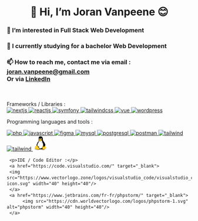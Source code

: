 <h1 align="center"> 👋 Hi, I’m Joran Vanpeene 😊 </h1>
<h3 > 👀 I’m interested in Full Stack Web Development </h3>
<h3 > 🌱 I currently studying for a bachelor Web Development </h3>
<h3 > 📫 How to reach me, contact me via email : <a href="mailto:joran.vanpeene@gmail.com ">joran.vanpeene@gmail.com </a> <br> Or via <a href="https://www.linkedin.com/in/joran-vanpeene-developpeur-web-fullstack/">LinkedIn</a> </h3> 
<br>
<br>
Frameworks / Libraries : <br>
     <a href="https://nextjs.org/" target="_blank">
          <img src="https://upload.vectorlogo.zone/logos/nextjs/images/abcffb25-b56d-475f-9c82-26818776dc33.svg" alt="nextjs" width="40" height="40"/>
     </a>  
     <a href="https://fr.reactjs.org/" target="_blank">
          <img src="https://www.vectorlogo.zone/logos/reactjs/reactjs-icon.svg" alt="reactjs" width="40" height="40"/>
     </a>      
     <a href="https://symfony.com/" target="_blank">
          <img src="https://www.vectorlogo.zone/logos/symfony/symfony-icon.svg" alt="symfony" width="40" height="40"/>
     </a>
          <a href="https://tailwindcss.com/" target="_blank">
          <img src="https://svgl.app/library/tailwindcss.svg" alt="tailwindcss" width="40" height="40"/>
     </a>
     <a href="https://vuejs.org/" target="_blank">
          <img src="https://www.vectorlogo.zone/logos/vuejs/vuejs-icon.svg" alt="vue" width="40" height="40"/>
     </a>
     <a href="https://wordpress.org/" target="_blank">
          <img src="https://www.vectorlogo.zone/logos/wordpress/wordpress-icon.svg" alt="wordpress" width="40" height="40"/>
     </a>
     <p>Programming languages and tools : </p>
     
<p align="left">
     <a href="https://www.php.net/" target="_blank">
          <img src="https://svgl.app/library/php_dark.svg" alt="php" width="40" height="40"/>
     </a>
     <a href="https://www.javascript.com/" target="_blank">
          <img src="https://svgl.app/library/javascript.svg" alt="javascript" width="40" height="40"/>
     </a>
     <a href="https://www.figma.com/" target="_blank">
          <img src="https://svgl.app/library/figma.svg" alt="figma" width="40" height="40"/>
     </a>
     <a href="https://www.mysql.com/" target="_blank">
          <img src="https://svgl.app/library/mysql.svg" alt="mysql" width="40" height="40"/>
     </a>
     <a href="https://www.postgresql.org/" target="_blank">
          <img src="https://svgl.app/library/postgresql.svg" alt="postgresql" width="40" height="40"/>
     </a>
     <a href="https://postman.com" target="_blank">
          <img src="https://www.vectorlogo.zone/logos/getpostman/getpostman-icon.svg" alt="postman" width="40" height="40"/>
     </a>
     <a href="https://insomnia.rest/" target="_blank">
          <img src="https://raw.githubusercontent.com/get-icon/geticon/fc0f660daee147afb4a56c64e12bde6486b73e39/icons/insomnia.svg" alt="tailwind" width="40" height="40"/>
     </a>
     <a href="https://github.com/" target="_blank">
          <img src="https://svgl.app/library/github.svg" alt="tailwind" width="40" height="40"/>
     </a>
     <a href="https://www.linux.org/" target="_blank">
          <img src="https://raw.githubusercontent.com/devicons/devicon/master/icons/linux/linux-original.svg" alt="linux" width="40" height="40"/>
     </a>

     <p>IDE / Code Editor :</p>
     <a href="https://code.visualstudio.com/" target="_blank">
     <img  src="https://www.vectorlogo.zone/logos/visualstudio_code/visualstudio_code-icon.svg" width="40" height="40"/>
     </a>
     <a href="https://www.jetbrains.com/fr-fr/phpstorm/" target="_blank">
          <img src="https://cdn.worldvectorlogo.com/logos/phpstorm-1.svg" alt="phpstorm" width="40" height="40"/>
     </a>
